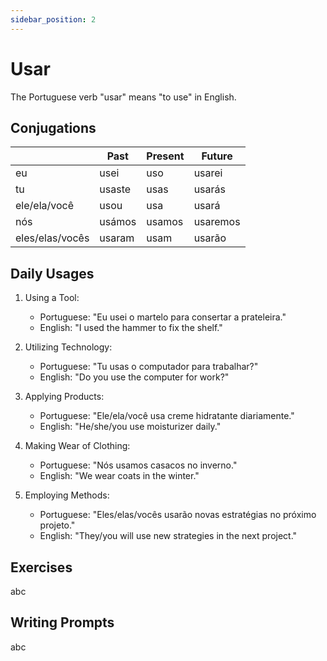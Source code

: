 ```yaml
---
sidebar_position: 2
---
```


# Usar

The Portuguese verb "usar" means "to use" in English.

## Conjugations

|                 | Past   | Present | Future   |
| --------------- | ------ | ------- | -------- |
| eu              | usei   | uso     | usarei   |
| tu              | usaste | usas    | usarás   |
| ele/ela/você    | usou   | usa     | usará    |
| nós             | usámos | usamos  | usaremos |
| eles/elas/vocês | usaram | usam    | usarão   |

## Daily Usages

1. Using a Tool:

   - Portuguese: "Eu usei o martelo para consertar a prateleira."
   - English: "I used the hammer to fix the shelf."

2. Utilizing Technology:

   - Portuguese: "Tu usas o computador para trabalhar?"
   - English: "Do you use the computer for work?"

3. Applying Products:

   - Portuguese: "Ele/ela/você usa creme hidratante diariamente."
   - English: "He/she/you use moisturizer daily."

4. Making Wear of Clothing:

   - Portuguese: "Nós usamos casacos no inverno."
   - English: "We wear coats in the winter."

5. Employing Methods:

   - Portuguese: "Eles/elas/vocês usarão novas estratégias no próximo projeto."
   - English: "They/you will use new strategies in the next project."

## Exercises

abc

## Writing Prompts

abc
